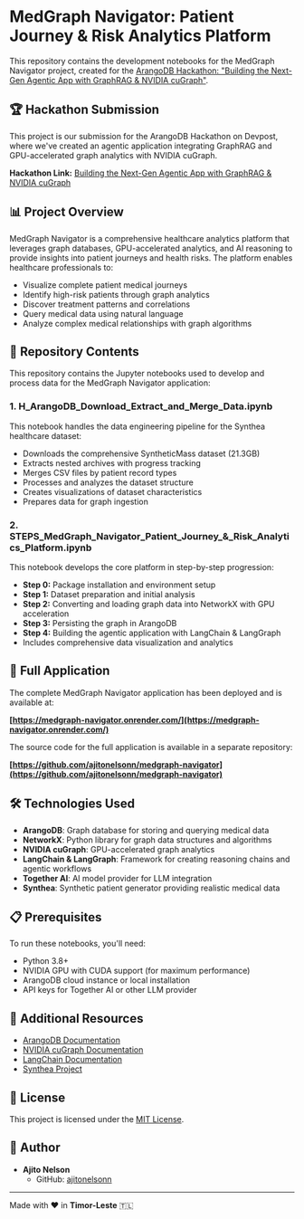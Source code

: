 # MedGraph Navigator: Patient Journey & Risk Analytics Platform

This repository contains the development notebooks for the MedGraph Navigator project, created for the [ArangoDB Hackathon: "Building the Next-Gen Agentic App with GraphRAG & NVIDIA cuGraph"](https://arangodbhackathon.devpost.com/).

## 🏆 Hackathon Submission

This project is our submission for the ArangoDB Hackathon on Devpost, where we've created an agentic application integrating GraphRAG and GPU-accelerated graph analytics with NVIDIA cuGraph.

**Hackathon Link:** [Building the Next-Gen Agentic App with GraphRAG & NVIDIA cuGraph](https://arangodbhackathon.devpost.com/)

## 📊 Project Overview

MedGraph Navigator is a comprehensive healthcare analytics platform that leverages graph databases, GPU-accelerated analytics, and AI reasoning to provide insights into patient journeys and health risks. The platform enables healthcare professionals to:

- Visualize complete patient medical journeys
- Identify high-risk patients through graph analytics
- Discover treatment patterns and correlations
- Query medical data using natural language
- Analyze complex medical relationships with graph algorithms

## 📓 Repository Contents

This repository contains the Jupyter notebooks used to develop and process data for the MedGraph Navigator application:

### 1. H_ArangoDB_Download_Extract_and_Merge_Data.ipynb

This notebook handles the data engineering pipeline for the Synthea healthcare dataset:
- Downloads the comprehensive SyntheticMass dataset (21.3GB)
- Extracts nested archives with progress tracking
- Merges CSV files by patient record types
- Processes and analyzes the dataset structure
- Creates visualizations of dataset characteristics
- Prepares data for graph ingestion

### 2. STEPS_MedGraph_Navigator_Patient_Journey_&_Risk_Analytics_Platform.ipynb

This notebook develops the core platform in step-by-step progression:
- **Step 0:** Package installation and environment setup
- **Step 1:** Dataset preparation and initial analysis
- **Step 2:** Converting and loading graph data into NetworkX with GPU acceleration
- **Step 3:** Persisting the graph in ArangoDB
- **Step 4:** Building the agentic application with LangChain & LangGraph
- Includes comprehensive data visualization and analytics

## 🚀 Full Application

The complete MedGraph Navigator application has been deployed and is available at:

**[https://medgraph-navigator.onrender.com/](https://medgraph-navigator.onrender.com/)**

The source code for the full application is available in a separate repository:

**[https://github.com/ajitonelsonn/medgraph-navigator](https://github.com/ajitonelsonn/medgraph-navigator)**

## 🛠️ Technologies Used

- **ArangoDB**: Graph database for storing and querying medical data
- **NetworkX**: Python library for graph data structures and algorithms
- **NVIDIA cuGraph**: GPU-accelerated graph analytics
- **LangChain & LangGraph**: Framework for creating reasoning chains and agentic workflows
- **Together AI**: AI model provider for LLM integration
- **Synthea**: Synthetic patient generator providing realistic medical data

## 📋 Prerequisites

To run these notebooks, you'll need:
- Python 3.8+
- NVIDIA GPU with CUDA support (for maximum performance)
- ArangoDB cloud instance or local installation
- API keys for Together AI or other LLM provider

## 🔗 Additional Resources

- [ArangoDB Documentation](https://www.arangodb.com/docs/)
- [NVIDIA cuGraph Documentation](https://docs.rapids.ai/api/cugraph/stable/)
- [LangChain Documentation](https://python.langchain.com/docs/get_started/introduction)
- [Synthea Project](https://synthea.mitre.org/)

## 📜 License

This project is licensed under the [MIT License](LICENSE).

## 👤 Author

- **Ajito Nelson**
  - GitHub: [ajitonelsonn](https://github.com/ajitonelsonn)
 
---

Made with ❤️ in **Timor-Leste** 🇹🇱
